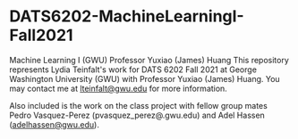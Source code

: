 # DATS6202-MachineLearningI-Fall2021
Machine Learning I (GWU) Professor Yuxiao (James) Huang
This repository represents Lydia Teinfalt's work for DATS 6202 Fall 2021 at George Washington University (GWU) with Professor Yuxiao (James) Huang. You may contact me at lteinfalt@gwu.edu for more information.

Also included is the work on the class project with fellow group mates Pedro Vasquez-Perez (pvasquez_perez@.gwu.edu) and Adel Hassen (adelhassen@gwu.edu).
